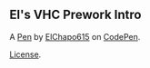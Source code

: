 El's VHC Prework Intro
----------------------


A [Pen](https://codepen.io/ElChapo615/pen/LYoLGgV) by [ElChapo615](https://codepen.io/ElChapo615) on [CodePen](https://codepen.io).

[License](https://codepen.io/license/pen/LYoLGgV).